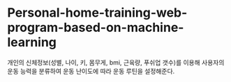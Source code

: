 # Personal-home-training-web-program-based-on-machine-learning
개인의 신체정보(성별, 나이, 키, 몸무게, bmi, 근육량, 푸쉬업 갯수)를 이용해 사용자의 운동 능력을 분류하여 운동 난이도에 따라 운동 루틴을 설정해준다.
